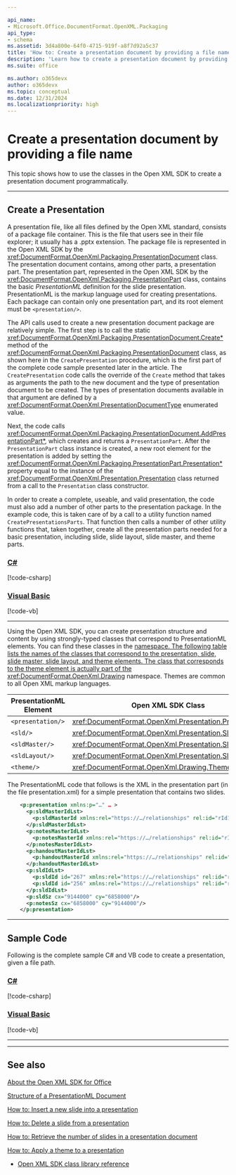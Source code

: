 ```yaml
---

api_name:
- Microsoft.Office.DocumentFormat.OpenXML.Packaging
api_type:
- schema
ms.assetid: 3d4a800e-64f0-4715-919f-a8f7d92a5c37
title: 'How to: Create a presentation document by providing a file name'
description: 'Learn how to create a presentation document by providing a file name using the Open XML SDK.'
ms.suite: office

ms.author: o365devx
author: o365devx
ms.topic: conceptual
ms.date: 12/31/2024
ms.localizationpriority: high
---
```


# Create a presentation document by providing a file name

This topic shows how to use the classes in the Open XML SDK to
create a presentation document programmatically.



--------------------------------------------------------------------------------

## Create a Presentation

A presentation file, like all files defined by the Open XML standard,
consists of a package file container. This is the file that users see in
their file explorer; it usually has a .pptx extension. The package file
is represented in the Open XML SDK by the <xref:DocumentFormat.OpenXml.Packaging.PresentationDocument> class. The
presentation document contains, among other parts, a presentation part.
The presentation part, represented in the Open XML SDK by the <xref:DocumentFormat.OpenXml.Packaging.PresentationPart> class, contains the basic
*PresentationML* definition for the slide presentation. PresentationML
is the markup language used for creating presentations. Each package can
contain only one presentation part, and its root element must be `<presentation/>`.

The API calls used to create a new presentation document package are
relatively simple. The first step is to call the static <xref:DocumentFormat.OpenXml.Packaging.PresentationDocument.Create*>
method of the <xref:DocumentFormat.OpenXml.Packaging.PresentationDocument> class, as shown here
in the `CreatePresentation` procedure, which is the first part of the
complete code sample presented later in the article. The
`CreatePresentation` code calls the override of the `Create` method that takes as arguments the path to
the new document and the type of presentation document to be created.
The types of presentation documents available in that argument are
defined by a <xref:DocumentFormat.OpenXml.PresentationDocumentType> enumerated value.

Next, the code calls <xref:DocumentFormat.OpenXml.Packaging.PresentationDocument.AddPresentationPart*>, which creates and
returns a `PresentationPart`. After the `PresentationPart` class instance is created, a new
root element for the presentation is added by setting the <xref:DocumentFormat.OpenXml.Packaging.PresentationPart.Presentation*> property equal to the instance of the <xref:DocumentFormat.OpenXml.Presentation.Presentation> class returned from a call to
the `Presentation` class constructor.

In order to create a complete, useable, and valid presentation, the code
must also add a number of other parts to the presentation package. In
the example code, this is taken care of by a call to a utility function
named `CreatePresentationsParts`. That function then calls a number of
other utility functions that, taken together, create all the
presentation parts needed for a basic presentation, including slide,
slide layout, slide master, and theme parts.

### [C#](#tab/cs-1)
[!code-csharp[](../../samples/presentation/create_by_providing_a_file_name/cs/Program.cs#snippet1)]

### [Visual Basic](#tab/vb-1)
[!code-vb[](../../samples/presentation/create_by_providing_a_file_name/vb/Program.vb#snippet1)]
***

Using the Open XML SDK, you can create presentation structure and
content by using strongly-typed classes that correspond to
PresentationML elements. You can find these classes in the <a href="xref:DocumentFormat.OpenXml.Presentation?displayName=fullName" />
namespace. The following table lists the names of the classes that
correspond to the presentation, slide, slide master, slide layout, and
theme elements. The class that corresponds to the theme element is
actually part of the <xref:DocumentFormat.OpenXml.Drawing> namespace.
Themes are common to all Open XML markup languages.

| PresentationML Element | Open XML SDK Class |
|---|---|
| `<presentation/>` | <xref:DocumentFormat.OpenXml.Presentation.Presentation> |
| `<sld/>` | <xref:DocumentFormat.OpenXml.Presentation.Slide> |
| `<sldMaster/>` | <xref:DocumentFormat.OpenXml.Presentation.SlideMaster> |
| `<sldLayout/>` | <xref:DocumentFormat.OpenXml.Presentation.SlideLayout> |
| `<theme/>` | <xref:DocumentFormat.OpenXml.Drawing.Theme> |

The PresentationML code that follows is the XML in the presentation part
(in the file presentation.xml) for a simple presentation that contains
two slides.

```xml
    <p:presentation xmlns:p="…" … >
      <p:sldMasterIdLst>
        <p:sldMasterId xmlns:rel="https://…/relationships" rel:id="rId1"/>
      </p:sldMasterIdLst>
      <p:notesMasterIdLst>
        <p:notesMasterId xmlns:rel="https://…/relationships" rel:id="rId4"/>
      </p:notesMasterIdLst>
      <p:handoutMasterIdLst>
        <p:handoutMasterId xmlns:rel="https://…/relationships" rel:id="rId5"/>
      </p:handoutMasterIdLst>
      <p:sldIdLst>
        <p:sldId id="267" xmlns:rel="https://…/relationships" rel:id="rId2"/>
        <p:sldId id="256" xmlns:rel="https://…/relationships" rel:id="rId3"/>
      </p:sldIdLst>
      <p:sldSz cx="9144000" cy="6858000"/>
      <p:notesSz cx="6858000" cy="9144000"/>
    </p:presentation>
```

--------------------------------------------------------------------------------

## Sample Code

Following is the complete sample C\# and VB code to create a
presentation, given a file path.

### [C#](#tab/cs)
[!code-csharp[](../../samples/presentation/create_by_providing_a_file_name/cs/Program.cs#snippet0)]

### [Visual Basic](#tab/vb)
[!code-vb[](../../samples/presentation/create_by_providing_a_file_name/vb/Program.vb#snippet0)]
***

--------------------------------------------------------------------------------

## See also 

[About the Open XML SDK for Office](../about-the-open-xml-sdk.md)  

[Structure of a PresentationML Document](structure-of-a-presentationml-document.md)  

[How to: Insert a new slide into a presentation](how-to-insert-a-new-slide-into-a-presentation.md)  

[How to: Delete a slide from a presentation](how-to-delete-a-slide-from-a-presentation.md)  

[How to: Retrieve the number of slides in a presentation document](how-to-retrieve-the-number-of-slides-in-a-presentation-document.md)  

[How to: Apply a theme to a presentation](how-to-apply-a-theme-to-a-presentation.md)  

- [Open XML SDK class library reference](/office/open-xml/open-xml-sdk)
